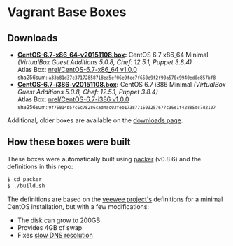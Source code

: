 # Vagrant Base Boxes

## Downloads

* **[CentOS-6.7-x86_64-v20151108.box](https://developer.nrel.gov/downloads/vagrant-boxes/CentOS-6.7-x86_64-v20151108.box):** CentOS 6.7 x86\_64 Minimal *(VirtualBox Guest Additions 5.0.8, Chef: 12.5.1, Puppet 3.8.4)*  
  Atlas Box: [nrel/CentOS-6.7-x86_64 v1.0.0](https://atlas.hashicorp.com/nrel/boxes/CentOS-6.7-x86_64/versions/1.0.0)  
  <small>sha256sum: `a33b81d37c37172858718ea5ef06e9fce7f650e9f2f90a570c9940ed0e857bf8`</small>
* **[CentOS-6.7-i386-v20151108.box](https://developer.nrel.gov/downloads/vagrant-boxes/CentOS-6.7-i386-v20151108.box):** CentOS 6.7 i386 Minimal *(VirtualBox Guest Additions 5.0.8, Chef: 12.5.1, Puppet 3.8.4)*  
  Atlas Box: [nrel/CentOS-6.7-i386 v1.0.0](https://atlas.hashicorp.com/nrel/boxes/CentOS-6.7-i386/versions/1.0.0)  
  <small>sha256sum: `9f75814b57c6c78286cad4ac03feb1738771503257677c36e1f42885dc7d2107`</small>

Additional, older boxes are available on the [downloads page](http://nrel.github.io/vagrant-boxes/).

## How these boxes were built

These boxes were automatically built using [packer](http://www.packer.io) (v0.8.6) and the definitions in this repo:

```sh
$ cd packer
$ ./build.sh
```

The definitions are based on the [veewee project's](https://github.com/jedi4ever/veewee) definitions for a minimal CentOS installation, but with a few modifications:

- The disk can grow to 200GB
- Provides 4GB of swap
- Fixes [slow DNS resolution](https://github.com/NREL/vagrant-boxes/issues/5)
